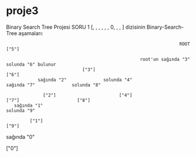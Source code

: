 # proje3
Binary Search Tree Projesi
SORU 1
[, , , , , , 0, , , ] dizisinin Binary-Search-Tree aşamaları:

                                                                      ROOT ["5"]
                    
                                                       root'un sağında "3" solunda "6" bulunur
                                 ["3"]                                                                               ["6"] 
                sağında "2"              solunda "4"                                                 sağında "7"              solunda "8" 
                
                  ["2"]                        ["4"]                                                     ["7"]                      ["8"]
       sağında "1"                                                                                                                  solunda "9" 
       
             ["1"]                                                                                                                          ["9"]
   sağında "0"
   
   ["0"]   
